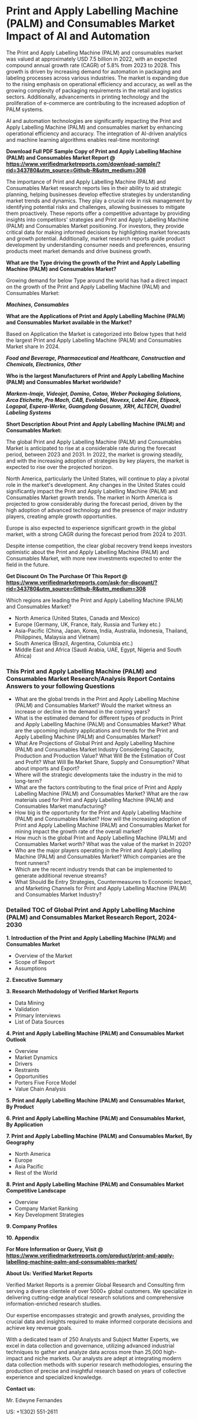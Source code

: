 <meta name="title" content="Global Print and Apply Labelling Machine (PALM) and Consumables Market Impact of AI and Automation"><meta name="description" content="The Print and Apply Labelling Machine (PALM) and consumables market was valued at approximately USD 7.5 billion in 2022, with an expected compound annual growth rate ("><meta name="title" content="Print and Apply Labelling Machine (PALM) and Consumables Market Size, Share, Scope, Trends, Growth, Opportunities, Analysis, Forecast"><h1>Print and Apply Labelling Machine (PALM) and Consumables Market Impact of AI and Automation</h1><p>The Print and Apply Labelling Machine (PALM) and consumables market was valued at approximately USD 7.5 billion in 2022, with an expected compound annual growth rate (CAGR) of 5.8% from 2023 to 2028. This growth is driven by increasing demand for automation in packaging and labeling processes across various industries. The market is expanding due to the rising emphasis on operational efficiency and accuracy, as well as the growing complexity of packaging requirements in the retail and logistics sectors. Additionally, advancements in printing technology and the proliferation of e-commerce are contributing to the increased adoption of PALM systems.</p><p>AI and automation technologies are significantly impacting the Print and Apply Labelling Machine (PALM) and consumables market by enhancing operational efficiency and accuracy. The integration of AI-driven analytics and machine learning algorithms enables real-time monitoringt</p><p id="" class=""><strong>Download Full PDF Sample Copy of Print and Apply Labelling Machine (PALM) and Consumables Market Report @ <a href="https://www.verifiedmarketreports.com/download-sample/?rid=343780&utm_source=Github-R&utm_medium=308" target="_blank">https://www.verifiedmarketreports.com/download-sample/?rid=343780&utm_source=Github-R&utm_medium=308</a></strong></p><p>The importance of&nbsp;Print and Apply Labelling Machine (PALM) and Consumables Market research reports lies in their ability to aid strategic planning, helping businesses develop effective strategies by understanding market trends and dynamics. They play a crucial role in risk management by identifying potential risks and challenges, allowing businesses to mitigate them proactively. These reports offer a competitive advantage by providing insights into competitors' strategies and Print and Apply Labelling Machine (PALM) and Consumables Market positioning. For investors, they provide critical data for making informed decisions by highlighting market forecasts and growth potential. Additionally, market research reports guide product development by understanding consumer needs and preferences, ensuring products meet market demands and drive business growth.</p><p><strong>What are the&nbsp;Type driving the growth of the Print and Apply Labelling Machine (PALM) and Consumables Market?</strong></p><p id="" class="">Growing demand for below Type around the world has had a direct impact on the growth of the Print and Apply Labelling Machine (PALM) and Consumables Market:</p><em><strong>Machines, Consumables</strong></em></p><strong>What are the&nbsp;Applications&nbsp;of Print and Apply Labelling Machine (PALM) and Consumables Market available in the Market?</strong></p><p id="" class="">Based on Application the Market is categorized into Below types that held the largest Print and Apply Labelling Machine (PALM) and Consumables Market share In 2024.</p><em><strong>Food and Beverage, Pharmaceutical and Healthcare, Construction and Chemicals, Electronics, Other</strong></em></p><strong>Who is the largest Manufacturers of Print and Apply Labelling Machine (PALM) and Consumables Market worldwide?</strong></p><p><em><strong>Markem-Imaje, Videojet, Domino, Cotao, Weber Packaging Solutions, Arca Etichette, Pro Mach, CAB, Evolabel, Novexx, Label Aire, Etipack, Logopal, Espera-Werke, Guangdong Gosunm, XRH, ALTECH, Quadrel Labeling Systems</strong></em></p><p id="" class=""><strong>Short Description About Print and Apply Labelling Machine (PALM) and Consumables Market:</strong></p><p>The global Print and Apply Labelling Machine (PALM) and Consumables Market is anticipated to rise at a considerable rate during the forecast period, between 2023 and 2031. In 2022, the market is growing steadily, and with the increasing adoption of strategies by key players, the market is expected to rise over the projected horizon.</p><p>North America, particularly the United States, will continue to play a pivotal role in the market's development. Any changes in the United States could significantly impact the Print and Apply Labelling Machine (PALM) and Consumables Market growth trends. The market in North America is projected to grow considerably during the forecast period, driven by the high adoption of advanced technology and the presence of major industry players, creating ample growth opportunities.</p><p>Europe is also expected to experience significant growth in the global market, with a strong CAGR during the forecast period from 2024 to 2031.</p><p>Despite intense competition, the clear global recovery trend keeps investors optimistic about the Print and Apply Labelling Machine (PALM) and Consumables Market, with more new investments expected to enter the field in the future.</p><p id="" class=""><strong>Get Discount On The Purchase Of This Report @ <a href="https://www.verifiedmarketreports.com/ask-for-discount/?rid=343780&utm_source=Github-R&utm_medium=308" target="_blank">https://www.verifiedmarketreports.com/ask-for-discount/?rid=343780&utm_source=Github-R&utm_medium=308</a></strong></p>Which regions are leading the Print and Apply Labelling Machine (PALM) and Consumables Market?</p><ul><li>North America (United States, Canada and Mexico)</li><li>Europe (Germany, UK, France, Italy, Russia and Turkey etc.)</li><li>Asia-Pacific (China, Japan, Korea, India, Australia, Indonesia, Thailand, Philippines, Malaysia and Vietnam)</li><li>South America (Brazil, Argentina, Columbia etc.)</li><li>Middle East and Africa (Saudi Arabia, UAE, Egypt, Nigeria and South Africa)</li></ul><h3 id="" class="">This Print and Apply Labelling Machine (PALM) and Consumables Market Research/Analysis Report Contains Answers to your following Questions</h3><ul><li>What are the global trends in the Print and Apply Labelling Machine (PALM) and Consumables Market? Would the market witness an increase or decline in the demand in the coming years?</li><li>What is the estimated demand for different types of products in Print and Apply Labelling Machine (PALM) and Consumables Market? What are the upcoming industry applications and trends for the Print and Apply Labelling Machine (PALM) and Consumables Market?</li><li>What Are Projections of Global Print and Apply Labelling Machine (PALM) and Consumables Market Industry Considering Capacity, Production and Production Value? What Will Be the Estimation of Cost and Profit? What Will Be Market Share, Supply and Consumption? What about imports and Export?</li><li>Where will the strategic developments take the industry in the mid to long-term?</li><li>What are the factors contributing to the final price of Print and Apply Labelling Machine (PALM) and Consumables Market? What are the raw materials used for Print and Apply Labelling Machine (PALM) and Consumables Market manufacturing?</li><li>How big is the opportunity for the Print and Apply Labelling Machine (PALM) and Consumables Market? How will the increasing adoption of Print and Apply Labelling Machine (PALM) and Consumables Market for mining impact the growth rate of the overall market?</li><li>How much is the global Print and Apply Labelling Machine (PALM) and Consumables Market worth? What was the value of the market In 2020?</li><li>Who are the major players operating in the Print and Apply Labelling Machine (PALM) and Consumables Market? Which companies are the front runners?</li><li>Which are the recent industry trends that can be implemented to generate additional revenue streams?</li><li>What Should Be Entry Strategies, Countermeasures to Economic Impact, and Marketing Channels for Print and Apply Labelling Machine (PALM) and Consumables Market Industry?</li></ul><h3 id="" class="">Detailed TOC of Global Print and Apply Labelling Machine (PALM) and Consumables Market Research Report, 2024-2030</h3><p id="" class=""><strong>1. Introduction of the Print and Apply Labelling Machine (PALM) and Consumables Market</strong></p><ul><li>Overview of the Market</li><li>Scope of Report</li><li>Assumptions</li></ul><p id="" class=""><strong>2. Executive Summary</strong></p><p id="" class=""><strong>3. Research Methodology of Verified Market Reports</strong></p><ul><li>Data Mining</li><li>Validation</li><li>Primary Interviews</li><li>List of Data Sources</li></ul><p id="" class=""><strong>4. Print and Apply Labelling Machine (PALM) and Consumables Market Outlook</strong></p><ul><li>Overview</li><li>Market Dynamics</li><li>Drivers</li><li>Restraints</li><li>Opportunities</li><li>Porters Five Force Model</li><li>Value Chain Analysis</li></ul><p id="" class=""><strong>5. Print and Apply Labelling Machine (PALM) and Consumables Market, By Product</strong></p><p id="" class=""><strong>6. Print and Apply Labelling Machine (PALM) and Consumables Market, By Application</strong></p><p id="" class=""><strong>7. Print and Apply Labelling Machine (PALM) and Consumables Market, By Geography</strong></p><ul><li>North America</li><li>Europe</li><li>Asia Pacific</li><li>Rest of the World</li></ul><p id="" class=""><strong>8. Print and Apply Labelling Machine (PALM) and Consumables Market Competitive Landscape</strong></p><ul><li>Overview</li><li>Company Market Ranking</li><li>Key Development Strategies</li></ul><p id="" class=""><strong>9. Company Profiles</strong></p><p id="" class=""><strong>10. Appendix</strong></p><p id="" class=""><strong>For More Information or Query, Visit @ <a href="https://www.verifiedmarketreports.com/product/print-and-apply-labelling-machine-palm-and-consumables-market/" target="_blank">https://www.verifiedmarketreports.com/product/print-and-apply-labelling-machine-palm-and-consumables-market/</a></strong></p><p id="" class=""><strong>About Us: Verified Market Reports</strong></p><p id="" class="">Verified Market Reports is a premier Global Research and Consulting firm serving a diverse clientele of over 5000+ global customers. We specialize in delivering cutting-edge analytical research solutions and comprehensive information-enriched research studies.</p><p id="" class="">Our expertise encompasses strategic and growth analyses, providing the crucial data and insights required to make informed corporate decisions and achieve key revenue goals.</p><p id="" class="">With a dedicated team of 250 Analysts and Subject Matter Experts, we excel in data collection and governance, utilizing advanced industrial techniques to gather and analyze data across more than 25,000 high-impact and niche markets. Our analysts are adept at integrating modern data collection methods with superior research methodologies, ensuring the production of precise and insightful research based on years of collective experience and specialized knowledge.</p><p id="" class=""><strong>Contact us:</strong></p><p id="" class="">Mr. Edwyne Fernandes</p><p id="" class="">US: +1(302) 551-2611</p>